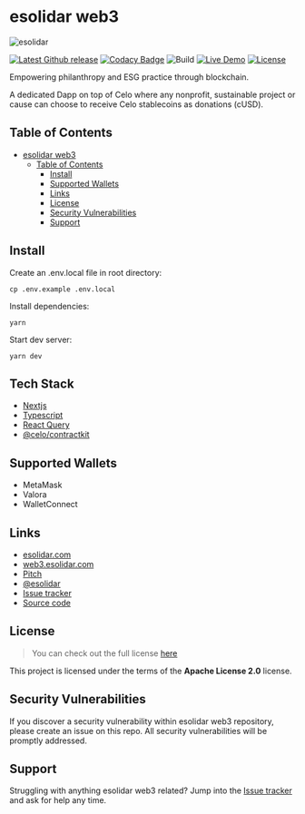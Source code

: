 # esolidar web3

![esolidar](https://static.esolidar.com/frontend/assets/web3-social-share.png)

[![Latest Github release](https://img.shields.io/github/release/Martinsos/edlib.svg)](https://github.com/esolidar/web3/releases/latest)
[![Codacy Badge](https://app.codacy.com/project/badge/Grade/31c7e814239047ccb71c98b61a97be12)](https://www.codacy.com/gh/esolidar/web3/dashboard?utm_source=github.com&utm_medium=referral&utm_content=esolidar/web3&utm_campaign=Badge_Grade)
![Build](https://github.com/esolidar/web3/actions/workflows/main.yml/badge.svg)
[![Live Demo](https://img.shields.io/badge/demo-online-green.svg)](https://web3.testesolidar.com)
[![License](https://img.shields.io/badge/License-Apache_2.0-blue.svg)](https://opensource.org/licenses/Apache-2.0)

Empowering philanthropy and ESG practice through blockchain.

A dedicated Dapp on top of Celo where any nonprofit, sustainable project or cause can choose to receive Celo stablecoins as donations (cUSD).

## Table of Contents

- [esolidar web3](#esolidar-web3)
  - [Table of Contents](#table-of-contents)
    - [Install](#install)
    - [Supported Wallets](#supported-wallets)
    - [Links](#links)
    - [License](#license)
    - [Security Vulnerabilities](#security-vulnerabilities)
    - [Support](#support)

## Install

Create an .env.local file in root directory:

```
cp .env.example .env.local
```

Install dependencies:

```
yarn
```

Start dev server:

```
yarn dev
```

## Tech Stack

- [Nextjs](https://nextjs.org/docs)
- [Typescript](https://www.typescriptlang.org/)
- [React Query](https://react-query.tanstack.com/)
- [@celo/contractkit](https://docs.celo.org/developer-guide/contractkit)

## Supported Wallets

- MetaMask
- Valora
- WalletConnect

## Links

- [esolidar.com](https://www.esolidar.com)
- [web3.esolidar.com](https://web3.esolidar.com)
- [Pitch](https://pitch.com/public/2b1f2641-fea9-4406-a1b7-0b116a125fd0)
- [@esolidar](https://twitter.com/esolidar)
- [Issue tracker](https://github.com/esolidar/web3/issues)
- [Source code](https://github.com/esolidar/web3)

## License

> You can check out the full license [here](https://github.com/esolidar/web3/blob/main/LICENSE)

This project is licensed under the terms of the **Apache License 2.0** license.

## Security Vulnerabilities

If you discover a security vulnerability within esolidar web3 repository, please create an issue on this repo. All security vulnerabilities will be promptly addressed.

## Support

Struggling with anything esolidar web3 related? Jump into the [Issue tracker](https://github.com/esolidar/web3/issues) and ask for help any time.
